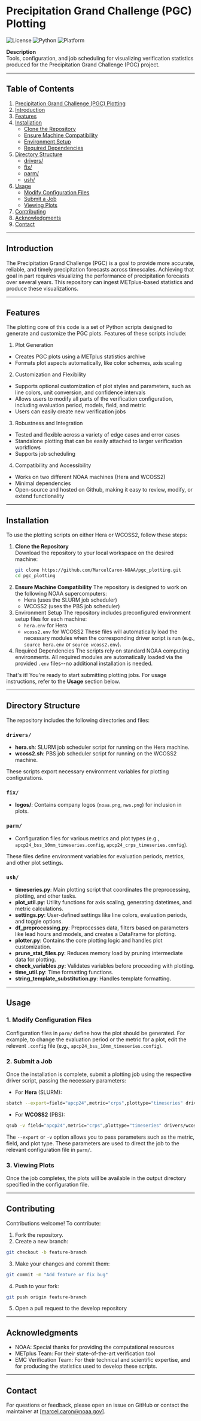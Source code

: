# Precipitation Grand Challenge (PGC) Plotting

![License](https://img.shields.io/badge/license-MIT-green)
![Python](https://img.shields.io/badge/python-3.8+-blue)
![Platform](https://img.shields.io/badge/platform-NOAA%20Hera%20%7C%20WCOSS2-lightgrey)

**Description**  
Tools, configuration, and job scheduling for visualizing verification statistics produced for the Precipitation Grand Challenge (PGC) project.

---

## Table of Contents

1. [Precipitation Grand Challenge (PGC) Plotting](#precipitation-grand-challenge-pgc-plotting)
2. [Introduction](#introduction)
3. [Features](#features)
4. [Installation](#installation)
    - [Clone the Repository](#clone-the-repository)
    - [Ensure Machine Compatibility](#ensure-machine-compatibility)
    - [Environment Setup](#environment-setup)
    - [Required Dependencies](#required-dependencies)
5. [Directory Structure](#directory-structure)
    - [drivers/](#drivers)
    - [fix/](#fix)
    - [parm/](#parm)
    - [ush/](#ush)
6. [Usage](#usage)
    - [Modify Configuration Files](#modify-configuration-files)
    - [Submit a Job](#submit-a-job)
    - [Viewing Plots](#viewing-plots)
7. [Contributing](#contributing)
8. [Acknowledgments](#acknowledgments)
9. [Contact](#contact)

---

## Introduction

The Precipitation Grand Challenge (PGC) is a goal to provide more accurate, reliable, and timely precipitation forecasts across timescales.  Achieving that goal in part requires visualizing the performance of precipitation forecasts over several years.  This repository can ingest METplus-based statistics and produce these visualizations.

---

## Features

The plotting core of this code is a set of Python scripts designed to generate and customize the PGC plots. Features of these scripts include:
1. Plot Generation 
- Creates PGC plots using a METplus statistics archive
- Formats plot aspects automatically, like color schemes, axis scaling
2. Customization and Flexibility
- Supports optional customization of plot styles and parameters, such as line colors, unit conversion, and confidence intervals
- Allows users to modify all parts of the verification configuration, including evaluation period, models, field, and metric
- Users can easily create new verification jobs
3. Robustness and Integration
- Tested and flexible across a variety of edge cases and error cases
- Standalone plotting that can be easily attached to larger verification workflows
- Supports job scheduling 
4. Compatibility and Accessibility
- Works on two different NOAA machines (Hera and WCOSS2)
- Minimal dependencies
- Open-source and hosted on Github, making it easy to review, modify, or extend functionality

---

## Installation

To use the plotting scripts on either Hera or WCOSS2, follow these steps:  

1. **Clone the Repository**  
   Download the repository to your local workspace on the desired machine:  
   ```bash
   git clone https://github.com/MarcelCaron-NOAA/pgc_plotting.git
   cd pgc_plotting
   ```
2. **Ensure Machine Compatibility**
   The repository is designed to work on the following NOAA supercomputers:
   - Hera (uses the SLURM job scheduler)
   - WCOSS2 (uses the PBS job scheduler)
3. Environment Setup
   The repository includes preconfigured environment setup files for each machine:
   - `hera.env` for Hera
   - `wcoss2.env` for WCOSS2
   These files will automatically load the necessary modules when the corresponding driver script is run (e.g., `source hera.env` or `source wcoss2.env`).
4. Required Dependencies
   The scripts rely on standard NOAA computing environments. All required modules are automatically loaded via the provided `.env` files--no additional installation is needed.

That's it! You're ready to start submitting plotting jobs.  For usage instructions, refer to the **Usage** section below.

---

## Directory Structure

The repository includes the following directories and files:

### `drivers/`
- **hera.sh**: SLURM job scheduler script for running on the Hera machine.
- **wcoss2.sh**: PBS job scheduler script for running on the WCOSS2 machine.

These scripts export necessary environment variables for plotting configurations.

### `fix/`
- **logos/**: Contains company logos (`noaa.png`, `nws.png`) for inclusion in plots.

### `parm/`
- Configuration files for various metrics and plot types (e.g., `apcp24_bss_10mm_timeseries.config`, `apcp24_crps_timeseries.config`).

These files define environment variables for evaluation periods, metrics, and other plot settings.

### `ush/`
- **timeseries.py**: Main plotting script that coordinates the preprocessing, plotting, and other tasks.
- **plot_util.py**: Utility functions for axis scaling, generating datetimes, and metric calculations.
- **settings.py**: User-defined settings like line colors, evaluation periods, and toggle options.
- **df_preprocessing.py**: Preprocesses data, filters based on parameters like lead hours and models, and creates a DataFrame for plotting.
- **plotter.py**: Contains the core plotting logic and handles plot customization.
- **prune_stat_files.py**: Reduces memory load by pruning intermediate data for plotting.
- **check_variables.py**: Validates variables before proceeding with plotting.
- **time_util.py**: Time formatting functions.
- **string_template_substitution.py**: Handles template formatting.

---

## Usage

### 1. Modify Configuration Files
Configuration files in `parm/` define how the plot should be generated.  For example, to change the evaluation period or the metric for a plot, edit the relevent `.config` file (e.g., `apcp24_bss_10mm_timeseries.config`).
### 2. Submit a Job
Once the installation is complete, submit a plotting job using the respective driver script, passing the necessary parameters:
- For **Hera** (SLURM):
```bash
sbatch --export=field="apcp24",metric="crps",plottype="timeseries" drivers/hera.sh
```
- For **WCOSS2** (PBS):
```bash
qsub -v field="apcp24",metric="crps",plottype="timeseries" drivers/wcoss2.sh
```
The `--export` or `-v` option allows you to pass parameters such as the metric, field, and plot type.  These parameters are used to direct the job to the relevant configuration file in `parm/`.
### 3. Viewing Plots
Once the job completes, the plots will be available in the output directory specified in the configuration file.  

---

## Contributing

Contributions welcome!  To contribute:
1. Fork the repository.
2. Create a new branch:
```bash
git checkout -b feature-branch
```
3. Make your changes and commit them:
```bash
git commit -m "Add feature or fix bug"
```
4. Push to your fork:
```bash
git push origin feature-branch
```
5. Open a pull request to the develop repository

---

## Acknowledgments
- NOAA: Special thanks for providing the computational resources
- METplus Team: For their state-of-the-art verification tool
- EMC Verification Team: For their technical and scientific expertise, and for producing the statistics used to develop these scripts.

---

## Contact
For questions or feedback, please open an issue on GitHub or contact the maintainer at [marcel.caron@noaa.gov].
